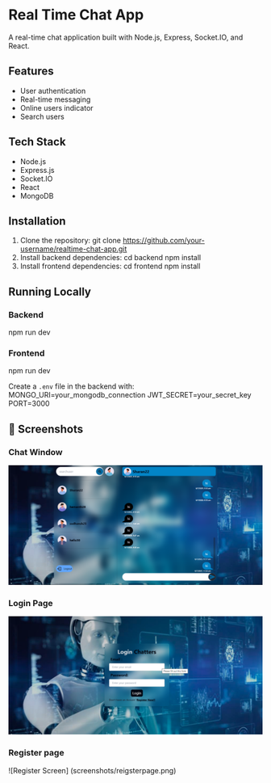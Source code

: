 # Real Time Chat App

A real-time chat application built with Node.js, Express, Socket.IO, and React.

## Features
- User authentication
- Real-time messaging
- Online users indicator
- Search users

## Tech Stack
- Node.js
- Express.js
- Socket.IO
- React
- MongoDB

## Installation

1. Clone the repository:
   git clone https://github.com/your-username/realtime-chat-app.git
2. Install backend dependencies:
    cd backend
    npm install
3. Install frontend dependencies:
    cd frontend
    npm install
## Running Locally
### Backend
npm run dev
### Frontend
npm run dev

Create a `.env` file in the backend with:
MONGO_URI=your_mongodb_connection
JWT_SECRET=your_secret_key
PORT=3000

## 📸 Screenshots

### Chat Window
![Chat Screen](screenshots/chatsectionpage.png)

### Login Page
![Login Screen](screenshots/loginpage.png)

### Register page
![Register Screen] (screenshots/reigsterpage.png)

